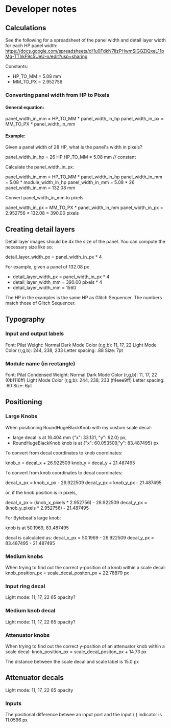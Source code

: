 # Developer notes

## Calculations

See the following for a spreadsheet of the panel width and detail layer width for each HP panel width:
https://docs.google.com/spreadsheets/d/1u0FdkN7lIzPHwmSiGGZiQxeL11pMq-TThkF9c5UeU-o/edit?usp=sharing

Constants:

* HP_TO_MM = 5.08 mm
* MM_TO_PX = 2.952756

### Converting panel width from HP to Pixels

#### General equation:

panel_width_in_mm = HP_TO_MM * panel_width_in_hp
panel_width_in_px = MM_TO_PX * panel_width_in_mm

#### Example:

Given a panel width of 28 HP, what is the panel's width in pixels?

panel_width_in_hp = 26 HP
HP_TO_MM = 5.08 mm // constant

Calculate the panel_width_in_px:

  panel_width_in_mm = HP_TO_MM * panel_width_in_hp
  panel_width_in_mm = 5.08 * module_width_in_hp
  panel_width_in_mm = 5.08 * 26
  panel_width_in_mm = 132.08 mm

Convert panel_width_in_mm to pixels

  panel_width_in_px = MM_TO_PX * panel_width_in_mm
  panel_width_in_px = 2.952756 * 132.08 = 390.00 pixels


## Creating detail layers

Detail layer images should be 4x the size of the panel.  You can compute the necessary size like so:

detail_layer_width_px = panel_width_in_px * 4

For example, given a panel of 132.08 px

* detail_layer_width_px = panel_width_in_px * 4
* detail_layer_width_mm = 390.00 pixels * 4
* detail_layer_width_mm = 1560

The HP in the examples is the same HP as Glitch Sequencer. The numbers match those of Glitch Sequencer. 


## Typography

### Input and output labels

Font: Pilat
Weight: Normal
Dark Mode Color (r,g,b): 11, 17, 22
Light Mode Color (r,g,b): 244, 238, 233
Letter spacing: .88
Size: 7pt

### Module name (in rectangle)

Font: Pilat Condensed
Weight: Normal
Dark Mode Color (r,g,b): 11, 17, 22 (0b1116ff)
Light Mode Color (r,g,b): 244, 238, 233 (f4eee9ff)
Letter spacing: .60
Size: 6pt

## Positioning

### Large Knobs
When positioning RoundHugeBlackKnob with my custom scale decal:
* large decal is at 16.404 mm  {"x": 33.131, "y": 62.0} px, 
* RoundHugeBlackKnob knob is at {"x": 60.053509,"y": 83.487495} px

To convert from decal coordinates to knob coordinates:

knob_x = decal_x + 26.922509
knob_y = decal_y + 21.487495


To convert from knob coordinates to decal coordinates:

decal_x_px = knob_x_px - 26.922509
decal_y_px = knob_y_px - 21.487495

or, if the knob position is in pixels,

decal_x_px = (knob_x_pixels * 2.952756) - 26.922509
decal_y_px = (knob_y_pixels * 2.952756) - 21.487495

For Bytebeat's large knob:

knob is at 50.1969, 83.487495

decal is calculated as:
decal_x_px = 50.1969 - 26.922509
decal_y_px = 83.487495 - 21.487495



### Medium knobs
When trying to find out the correct y-position of a knob within a scale decal:
knob_position_px = scale_decal_positon_px + 22.78879 px

### Input ring decal
Light mode: 11, 17, 22  65 opacity?

### Medium knob decal
Light mode: 11, 17, 22    65 opacity?



### Attenuator knobs

When trying to find out the correct y-position of an attenuator knob within a scale decal:
knob_position_px = scale_decal_positon_px + 14.73 px

The distance between the scale decal and scale label is 15.0 px

## Attenuator decals
Light mode: 11, 17, 22   65 opacity

### Inputs

The positional difference betwee an input port and the input ( ) indicator is 11.0596 px